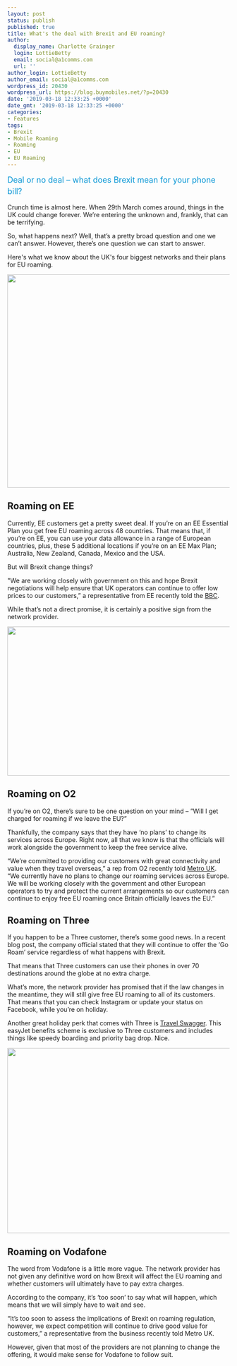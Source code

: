 ```yaml
---
layout: post
status: publish
published: true
title: What's the deal with Brexit and EU roaming?
author:
  display_name: Charlotte Grainger
  login: LottieBetty
  email: social@a1comms.com
  url: ''
author_login: LottieBetty
author_email: social@a1comms.com
wordpress_id: 20430
wordpress_url: https://blog.buymobiles.net/?p=20430
date: '2019-03-18 12:33:25 +0000'
date_gmt: '2019-03-18 12:33:25 +0000'
categories:
- Features
tags:
- Brexit
- Mobile Roaming
- Roaming
- EU
- EU Roaming
---
```

<p><span class="postStandFirst" style="color: #0896d5; line-height: 26px; font-size: 18px;">Deal or no deal &ndash; what does Brexit mean for your phone bill?</span></p>
<p>Crunch time is almost here. When 29th March comes around, things in the UK could change forever. We&rsquo;re entering the unknown and, frankly, that can be terrifying.</p>
<p>So, what happens next? Well, that&rsquo;s a pretty broad question and one we can&rsquo;t answer. However, there&rsquo;s one question we can start to answer.</p>
<p>Here's what we know about the UK's four biggest networks and their plans for EU roaming.</p>
<p><img class="aligncenter size-full wp-image-13789" src="https://storage.googleapis.com/a1comms-blog-buymobiles/1/ee-roaming.jpg" alt="" width="600" height="484"></p>
<h2>Roaming on EE</h2>
<p>Currently, EE customers get a pretty sweet deal. If you&rsquo;re on an EE Essential Plan you get free EU roaming across 48 countries. That means that, if you&rsquo;re on EE, you can use your data allowance in a range of European countries, plus, these 5 additional locations if you&rsquo;re on an EE Max Plan; Australia, New Zealand, Canada, Mexico and the USA.</p>
<p>But will Brexit change things?</p>
<p>"We are working closely with government on this and hope Brexit negotiations will help ensure that UK operators can continue to offer low prices to our customers,&rdquo; a representative from EE recently told the <a href="https://www.bbc.co.uk/news/business-45064268" target="_blank" rel="noopener noreferrer">BBC</a>.</p>
<p>While that&rsquo;s not a direct promise, it is certainly a positive sign from the network provider.</p>
<p><img class="aligncenter size-full wp-image-13791" src="https://storage.googleapis.com/a1comms-blog-buymobiles/1/ee-roaming-mobile-phones.jpg" alt="" width="600" height="338"></p>
<h2>Roaming on O2</h2>
<p>If you&rsquo;re on O2, there&rsquo;s sure to be one question on your mind &ndash;&nbsp;&rdquo;Will I get charged for roaming if we leave the EU?&rdquo;</p>
<p>Thankfully, the company says that they have &lsquo;no plans&rsquo; to change its services across Europe. Right now, all that we know is that the officials will work alongside the government to keep the free service alive.</p>
<p>&ldquo;We&rsquo;re committed to providing our customers with great connectivity and value when they travel overseas,&rdquo; a rep from O2 recently told <a href="https://metro.co.uk/2019/02/08/uk-networks-no-plans-stop-free-data-roaming-brexit-8472675/" target="_blank" rel="noopener noreferrer">Metro UK</a>. &ldquo;We currently have no plans to change our roaming services across Europe. We will be working closely with the government and other European operators to try and protect the current arrangements so our customers can continue to enjoy free EU roaming once Britain officially leaves the EU.&rdquo;</p>
<h2>Roaming on Three</h2>
<p>If you happen to be a Three customer, there&rsquo;s some good news. In a recent blog post, the company official stated that they will continue to offer the &lsquo;Go Roam&rsquo; service regardless of what happens with Brexit.</p>
<p>That means that Three customers can use their phones in over 70 destinations around the globe at no extra charge.</p>
<p>What&rsquo;s more, the network provider has promised that if the law changes in the meantime, they will still give free EU roaming to all of its customers. That means that you can check Instagram or update your status on Facebook, while you&rsquo;re on holiday.</p>
<p>Another great holiday perk that comes with Three is <a href="http://www.three.co.uk/go-roam" target="_blank" rel="noopener noreferrer">Travel Swagger</a>. This easyJet benefits scheme is exclusive to Three customers and includes things like speedy boarding and priority bag drop. Nice.</p>
<p><img class="aligncenter size-full wp-image-13146" src="https://storage.googleapis.com/a1comms-blog-buymobiles/1/2017/02/brexit-mobile-roaming-charges.jpg" alt="" width="800" height="420"></p>
<h2>Roaming on&nbsp;Vodafone</h2>
<p>The word from Vodafone is a little more vague. The network provider has not given any definitive word on how Brexit will affect the EU roaming and whether customers will ultimately have to pay extra charges.</p>
<p>According to the company, it&rsquo;s &lsquo;too soon&rsquo; to say what will happen, which means that we will simply have to wait and see.</p>
<p>&ldquo;It&rsquo;s too soon to assess the implications of Brexit on roaming regulation, however, we expect competition will continue to drive good value for customers,&rdquo; a representative from the business recently told Metro UK.</p>
<p>However, given that most of the providers are not planning to change the offering, it would make sense for Vodafone to follow suit.</p>
